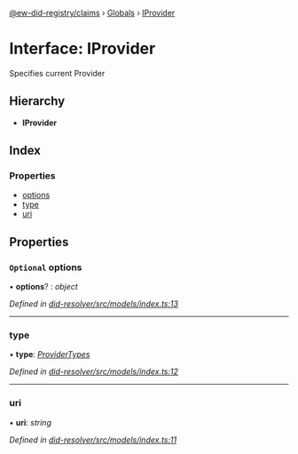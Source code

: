 [@ew-did-registry/claims](../README.md) › [Globals](../globals.md) › [IProvider](iprovider.md)

# Interface: IProvider

Specifies current Provider

## Hierarchy

* **IProvider**

## Index

### Properties

* [options](iprovider.md#optional-options)
* [type](iprovider.md#type)
* [uri](iprovider.md#uri)

## Properties

### `Optional` options

• **options**? : *object*

*Defined in [did-resolver/src/models/index.ts:13](https://github.com/energywebfoundation/ew-did-registry/blob/81df0e4/packages/did-resolver/src/models/index.ts#L13)*

___

###  type

• **type**: *[ProviderTypes](../enums/providertypes.md)*

*Defined in [did-resolver/src/models/index.ts:12](https://github.com/energywebfoundation/ew-did-registry/blob/81df0e4/packages/did-resolver/src/models/index.ts#L12)*

___

###  uri

• **uri**: *string*

*Defined in [did-resolver/src/models/index.ts:11](https://github.com/energywebfoundation/ew-did-registry/blob/81df0e4/packages/did-resolver/src/models/index.ts#L11)*
